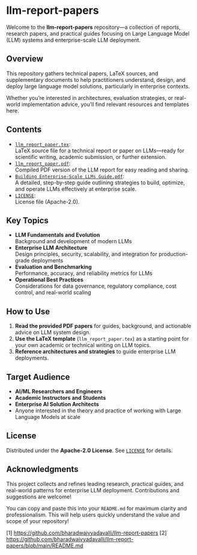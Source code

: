 # llm-report-papers

Welcome to the **llm-report-papers** repository—a collection of reports, research papers, and practical guides focusing on Large Language Model (LLM) systems and enterprise-scale LLM deployment.

## Overview

This repository gathers technical papers, LaTeX sources, and supplementary documents to help practitioners understand, design, and deploy large language model solutions, particularly in enterprise contexts.

Whether you’re interested in architectures, evaluation strategies, or real-world implementation advice, you’ll find relevant resources and templates here.

## Contents

- [`llm_report_paper.tex`](./llm_report_paper.tex):  
  LaTeX source file for a technical report or paper on LLMs—ready for scientific writing, academic submission, or further extension.
- [`llm_report_paper.pdf`](./llm_report_paper.pdf):  
  Compiled PDF version of the LLM report for easy reading and sharing.
- [`Building Enterprise-Scale LLMs Guide.pdf`](./Building%20Enterprise-Scale%20LLMs%20Guide.pdf):  
  A detailed, step-by-step guide outlining strategies to build, optimize, and operate LLMs effectively at enterprise scale.
- [`LICENSE`](./LICENSE):  
  License file (Apache-2.0).

## Key Topics

- **LLM Fundamentals and Evolution**  
  Background and development of modern LLMs
- **Enterprise LLM Architecture**  
  Design principles, security, scalability, and integration for production-grade deployments
- **Evaluation and Benchmarking**  
  Performance, accuracy, and reliability metrics for LLMs
- **Operational Best Practices**  
  Considerations for data governance, regulatory compliance, cost control, and real-world scaling

## How to Use

1. **Read the provided PDF papers** for guides, background, and actionable advice on LLM system design.
2. **Use the LaTeX template** (`llm_report_paper.tex`) as a starting point for your own academic or technical writing on LLM topics.
3. **Reference architectures and strategies** to guide enterprise LLM deployments.

## Target Audience

- **AI/ML Researchers and Engineers**
- **Academic Instructors and Students**
- **Enterprise AI Solution Architects**
- Anyone interested in the theory and practice of working with Large Language Models at scale

## License

Distributed under the **Apache-2.0 License**. See [`LICENSE`](./LICENSE) for details.

## Acknowledgments

This project collects and refines leading research, practical guides, and real-world patterns for enterprise LLM deployment. Contributions and suggestions are welcome!

You can copy and paste this into your `README.md` for maximum clarity and professionalism. This will help users quickly understand the value and scope of your repository!

[1] https://github.com/bharadwajvyadavalli/llm-report-papers
[2] https://github.com/bharadwajvyadavalli/llm-report-papers/blob/main/README.md